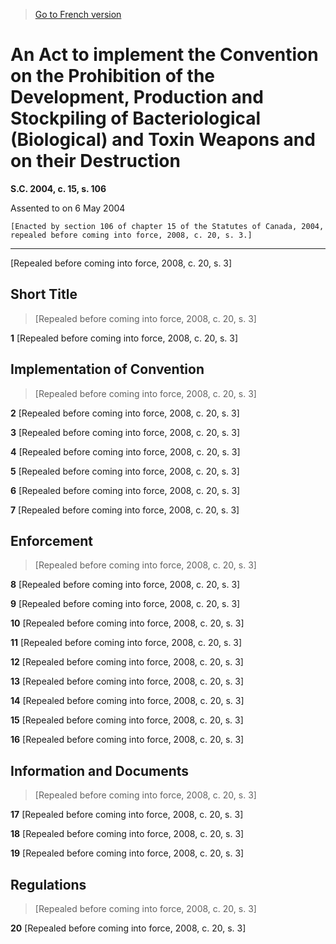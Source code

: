 > [Go to French version](/fr/Lois/Lois%20du%20Canada/2004/ch.%2015,%20s.%20106.md)

# An Act to implement the Convention on the Prohibition of the Development, Production and Stockpiling of Bacteriological (Biological) and Toxin Weapons and on their Destruction

**S.C. 2004, c. 15, s. 106**


Assented to on 6 May 2004

```
[Enacted by section 106 of chapter 15 of the Statutes of Canada, 2004, repealed before coming into force, 2008, c. 20, s. 3.]
```
----------


[Repealed before coming into force, 2008, c. 20, s. 3]



## Short Title
> [Repealed before coming into force, 2008, c. 20, s. 3]



**1** [Repealed before coming into force, 2008, c. 20, s. 3]




## Implementation of Convention
> [Repealed before coming into force, 2008, c. 20, s. 3]



**2** [Repealed before coming into force, 2008, c. 20, s. 3]



**3** [Repealed before coming into force, 2008, c. 20, s. 3]



**4** [Repealed before coming into force, 2008, c. 20, s. 3]



**5** [Repealed before coming into force, 2008, c. 20, s. 3]



**6** [Repealed before coming into force, 2008, c. 20, s. 3]



**7** [Repealed before coming into force, 2008, c. 20, s. 3]




## Enforcement
> [Repealed before coming into force, 2008, c. 20, s. 3]



**8** [Repealed before coming into force, 2008, c. 20, s. 3]



**9** [Repealed before coming into force, 2008, c. 20, s. 3]



**10** [Repealed before coming into force, 2008, c. 20, s. 3]



**11** [Repealed before coming into force, 2008, c. 20, s. 3]



**12** [Repealed before coming into force, 2008, c. 20, s. 3]



**13** [Repealed before coming into force, 2008, c. 20, s. 3]



**14** [Repealed before coming into force, 2008, c. 20, s. 3]



**15** [Repealed before coming into force, 2008, c. 20, s. 3]



**16** [Repealed before coming into force, 2008, c. 20, s. 3]




## Information and Documents
> [Repealed before coming into force, 2008, c. 20, s. 3]



**17** [Repealed before coming into force, 2008, c. 20, s. 3]



**18** [Repealed before coming into force, 2008, c. 20, s. 3]



**19** [Repealed before coming into force, 2008, c. 20, s. 3]




## Regulations
> [Repealed before coming into force, 2008, c. 20, s. 3]



**20** [Repealed before coming into force, 2008, c. 20, s. 3]


